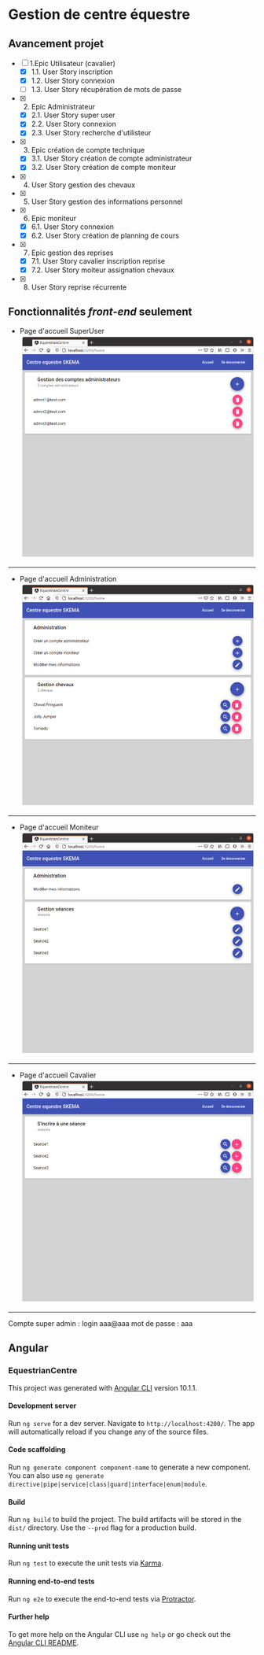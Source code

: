# Gestion de centre équestre
## Avancement projet
-   [ ] 1.Epic Utilisateur (cavalier)
    -   [x] 1.1. User Story inscription
    -   [x] 1.2. User Story connexion
    -   [ ] 1.3. User Story récupération de mots de passe
-   [x] 2. Epic Administrateur
    -   [x] 2.1. User Story super user
    -   [x] 2.2. User Story connexion
    -   [x] 2.3. User Story recherche d'utilisteur
-   [x] 3. Epic création de compte technique
    -   [x] 3.1. User Story création de compte administrateur
    -   [x] 3.2. User Story création de compte moniteur
-   [x] 4. User Story gestion des chevaux
-   [x] 5. User Story gestion des informations personnel
-   [x] 6. Epic moniteur
    -   [x] 6.1. User Story connexion
    -   [x] 6.2. User Story création de planning de cours
-   [x] 7. Epic gestion des reprises
    -   [x] 7.1. User Story cavalier inscription reprise
    -   [x] 7.2. User Story moiteur assignation chevaux
-   [x] 8. User Story reprise récurrente
## Fonctionnalités *front-end* seulement
- Page d'accueil SuperUser
![Page d'accueil SuperUser](/img/home-super.png)
___
- Page d'accueil Administration
![Page d'accueil Administration](/img/home-admin.png)
___
- Page d'accueil Moniteur
![Page d'accueil Moniteur](/img/home-mono.png)
___
- Page d'accueil Cavalier
![Page d'accueil Cavalier](/img/home-user.png)
___

Compte super admin : login aaa@aaa mot de passe : aaa

## Angular

### EquestrianCentre

This project was generated with [Angular CLI](https://github.com/angular/angular-cli) version 10.1.1.

#### Development server

Run `ng serve` for a dev server. Navigate to `http://localhost:4200/`. The app will automatically reload if you change any of the source files.

#### Code scaffolding

Run `ng generate component component-name` to generate a new component. You can also use `ng generate directive|pipe|service|class|guard|interface|enum|module`.

#### Build

Run `ng build` to build the project. The build artifacts will be stored in the `dist/` directory. Use the `--prod` flag for a production build.

#### Running unit tests

Run `ng test` to execute the unit tests via [Karma](https://karma-runner.github.io).

#### Running end-to-end tests

Run `ng e2e` to execute the end-to-end tests via [Protractor](http://www.protractortest.org/).

#### Further help

To get more help on the Angular CLI use `ng help` or go check out the [Angular CLI README](https://github.com/angular/angular-cli/blob/master/README.md).


